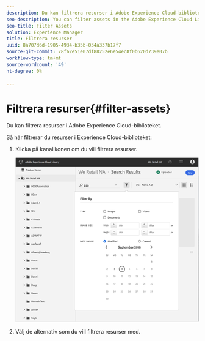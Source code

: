 ```yaml
---
description: Du kan filtrera resurser i Adobe Experience Cloud-biblioteket.
seo-description: You can filter assets in the Adobe Experience Cloud Library.
seo-title: Filter Assets
solution: Experience Manager
title: Filtrera resurser
uuid: 8a707d6d-1905-4934-b35b-034a337b17f7
source-git-commit: 78f62e51e07df88252e6e54ec8f0b620d739e07b
workflow-type: tm+mt
source-wordcount: '49'
ht-degree: 0%

---
```



# Filtrera resurser{#filter-assets}

Du kan filtrera resurser i Adobe Experience Cloud-biblioteket.

Så här filtrerar du resurser i Experience Cloud-biblioteket:

1. Klicka på kanalikonen om du vill filtrera resurser.

   ![](assets/library_filter_assets.png)

1. Välj de alternativ som du vill filtrera resurser med.

